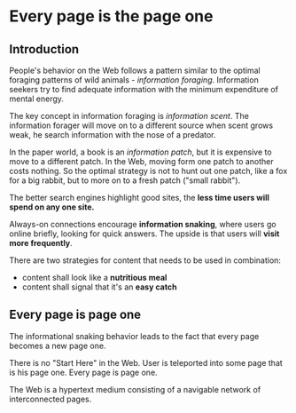 # Every page is the page one

## Introduction

People's behavior on the Web follows a pattern similar to the optimal foraging patterns of wild animals - *information foraging*. Information seekers try to find adequate information with the minimum expenditure of mental energy.

The key concept in information foraging is *information scent*. The information forager will move on to a different source when scent grows weak, he search information with the nose of a predator.

In the paper world, a book is an *information patch*, but it is expensive to move to a different patch. In the Web, moving form one patch to another costs nothing. So the optimal strategy is not to hunt out one patch, like a fox for a big rabbit, but to more on to a fresh patch ("small rabbit").

The better search engines highlight good sites, the **less time users will spend on any one site.**

Always-on connections encourage **information snaking**, where users go online briefly, looking for quick answers. The upside is that users will **visit more frequently**.

There are two strategies for content that needs to be used in combination:

- content shall look like a **nutritious meal**
- content shall signal that it's an **easy catch**

## Every page is page one

The informational snaking behavior leads to the fact that every page becomes a new page one.

There is no "Start Here" in the Web. User is teleported into some page that is his page one. Every page is page one.

The Web is a hypertext medium consisting of a navigable network of interconnected pages.

